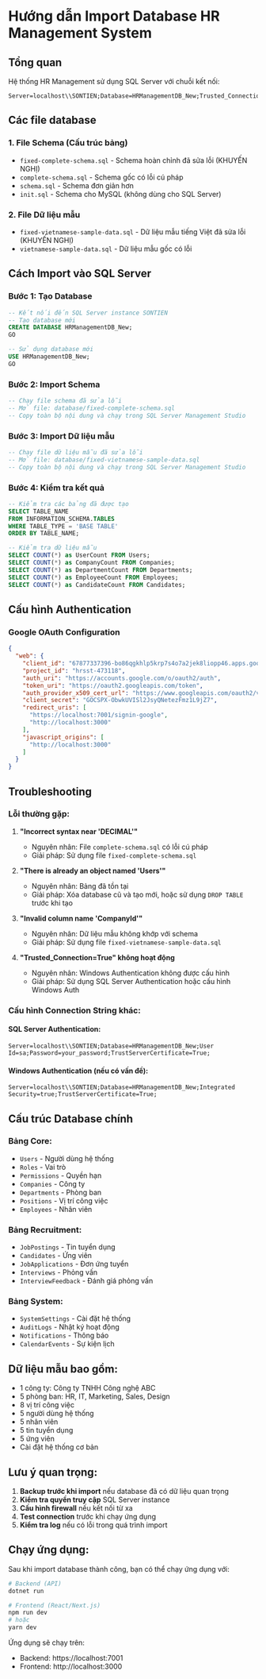 # Hướng dẫn Import Database HR Management System

## Tổng quan
Hệ thống HR Management sử dụng SQL Server với chuỗi kết nối:
```
Server=localhost\\SONTIEN;Database=HRManagementDB_New;Trusted_Connection=True;TrustServerCertificate=True;
```

## Các file database

### 1. File Schema (Cấu trúc bảng)
- `fixed-complete-schema.sql` - Schema hoàn chỉnh đã sửa lỗi (KHUYẾN NGHỊ)
- `complete-schema.sql` - Schema gốc có lỗi cú pháp
- `schema.sql` - Schema đơn giản hơn
- `init.sql` - Schema cho MySQL (không dùng cho SQL Server)

### 2. File Dữ liệu mẫu
- `fixed-vietnamese-sample-data.sql` - Dữ liệu mẫu tiếng Việt đã sửa lỗi (KHUYẾN NGHỊ)
- `vietnamese-sample-data.sql` - Dữ liệu mẫu gốc có lỗi

## Cách Import vào SQL Server

### Bước 1: Tạo Database
```sql
-- Kết nối đến SQL Server instance SONTIEN
-- Tạo database mới
CREATE DATABASE HRManagementDB_New;
GO

-- Sử dụng database mới
USE HRManagementDB_New;
GO
```

### Bước 2: Import Schema
```sql
-- Chạy file schema đã sửa lỗi
-- Mở file: database/fixed-complete-schema.sql
-- Copy toàn bộ nội dung và chạy trong SQL Server Management Studio
```

### Bước 3: Import Dữ liệu mẫu
```sql
-- Chạy file dữ liệu mẫu đã sửa lỗi
-- Mở file: database/fixed-vietnamese-sample-data.sql
-- Copy toàn bộ nội dung và chạy trong SQL Server Management Studio
```

### Bước 4: Kiểm tra kết quả
```sql
-- Kiểm tra các bảng đã được tạo
SELECT TABLE_NAME 
FROM INFORMATION_SCHEMA.TABLES 
WHERE TABLE_TYPE = 'BASE TABLE'
ORDER BY TABLE_NAME;

-- Kiểm tra dữ liệu mẫu
SELECT COUNT(*) as UserCount FROM Users;
SELECT COUNT(*) as CompanyCount FROM Companies;
SELECT COUNT(*) as DepartmentCount FROM Departments;
SELECT COUNT(*) as EmployeeCount FROM Employees;
SELECT COUNT(*) as CandidateCount FROM Candidates;
```

## Cấu hình Authentication

### Google OAuth Configuration
```json
{
  "web": {
    "client_id": "67877337396-bo86qgkhlp5krp7s4o7a2jek8liopp46.apps.googleusercontent.com",
    "project_id": "hrsst-473118",
    "auth_uri": "https://accounts.google.com/o/oauth2/auth",
    "token_uri": "https://oauth2.googleapis.com/token",
    "auth_provider_x509_cert_url": "https://www.googleapis.com/oauth2/v1/certs",
    "client_secret": "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",
    "redirect_uris": [
      "https://localhost:7001/signin-google",
      "http://localhost:3000"
    ],
    "javascript_origins": [
      "http://localhost:3000"
    ]
  }
}
```

## Troubleshooting

### Lỗi thường gặp:

1. **"Incorrect syntax near 'DECIMAL'"**
   - Nguyên nhân: File `complete-schema.sql` có lỗi cú pháp
   - Giải pháp: Sử dụng file `fixed-complete-schema.sql`

2. **"There is already an object named 'Users'"**
   - Nguyên nhân: Bảng đã tồn tại
   - Giải pháp: Xóa database cũ và tạo mới, hoặc sử dụng `DROP TABLE` trước khi tạo

3. **"Invalid column name 'CompanyId'"**
   - Nguyên nhân: Dữ liệu mẫu không khớp với schema
   - Giải pháp: Sử dụng file `fixed-vietnamese-sample-data.sql`

4. **"Trusted_Connection=True" không hoạt động**
   - Nguyên nhân: Windows Authentication không được cấu hình
   - Giải pháp: Sử dụng SQL Server Authentication hoặc cấu hình Windows Auth

### Cấu hình Connection String khác:

#### SQL Server Authentication:
```
Server=localhost\\SONTIEN;Database=HRManagementDB_New;User Id=sa;Password=your_password;TrustServerCertificate=True;
```

#### Windows Authentication (nếu có vấn đề):
```
Server=localhost\\SONTIEN;Database=HRManagementDB_New;Integrated Security=true;TrustServerCertificate=True;
```

## Cấu trúc Database chính

### Bảng Core:
- `Users` - Người dùng hệ thống
- `Roles` - Vai trò
- `Permissions` - Quyền hạn
- `Companies` - Công ty
- `Departments` - Phòng ban
- `Positions` - Vị trí công việc
- `Employees` - Nhân viên

### Bảng Recruitment:
- `JobPostings` - Tin tuyển dụng
- `Candidates` - Ứng viên
- `JobApplications` - Đơn ứng tuyển
- `Interviews` - Phỏng vấn
- `InterviewFeedback` - Đánh giá phỏng vấn

### Bảng System:
- `SystemSettings` - Cài đặt hệ thống
- `AuditLogs` - Nhật ký hoạt động
- `Notifications` - Thông báo
- `CalendarEvents` - Sự kiện lịch

## Dữ liệu mẫu bao gồm:

- 1 công ty: Công ty TNHH Công nghệ ABC
- 5 phòng ban: HR, IT, Marketing, Sales, Design
- 8 vị trí công việc
- 5 người dùng hệ thống
- 5 nhân viên
- 5 tin tuyển dụng
- 5 ứng viên
- Cài đặt hệ thống cơ bản

## Lưu ý quan trọng:

1. **Backup trước khi import** nếu database đã có dữ liệu quan trọng
2. **Kiểm tra quyền truy cập** SQL Server instance
3. **Cấu hình firewall** nếu kết nối từ xa
4. **Test connection** trước khi chạy ứng dụng
5. **Kiểm tra log** nếu có lỗi trong quá trình import

## Chạy ứng dụng:

Sau khi import database thành công, bạn có thể chạy ứng dụng với:

```bash
# Backend (API)
dotnet run

# Frontend (React/Next.js)
npm run dev
# hoặc
yarn dev
```

Ứng dụng sẽ chạy trên:
- Backend: https://localhost:7001
- Frontend: http://localhost:3000
